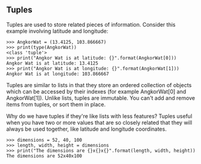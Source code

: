 ## 

## Tuples

Tuples are used to store related pieces of information. Consider this example involving latitude and longitude:

```
>>> AngkorWat = (13.4125, 103.866667)
>>> print(type(AngkorWat))
<class 'tuple'>
>>> print("Angkor Wat is at latitude: {}".format(AngkorWat[0]))
Angkor Wat is at latitude: 13.4125
>>> print("Angkor Wat is at longitude: {}".format(AngkorWat[1]))
Angkor Wat is at longitude: 103.866667
```

Tuples are similar to lists in that they store an ordered collection of objects which can be accessed by their indexes \(for example AngkorWat\[0\] and AngkorWat\[1\]\). Unlike lists, tuples are immutable. You can't add and remove items from tuples, or sort them in place.

Why do we have tuples if they're like lists with less features? Tuples useful when you have two or more values that are so closely related that they will always be used together, like latitude and longitude coordinates.

```
>>> dimensions = 52, 40, 100 
>>> length, width, height = dimensions 
>>> print("The dimensions are {}x{}x{}".format(length, width, height))
The dimensions are 52x40x100
```



